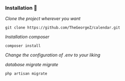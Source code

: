 ### Installation 🔧

_Clone the project wherever you want_

```
git clone https://github.com/TheGeorgeZ/calendar.git
```

_Installation composer_

```
composer install
```

_Change the configuration of .env to your liking_

_database migrate migrate_

```
php artisan migrate
```
